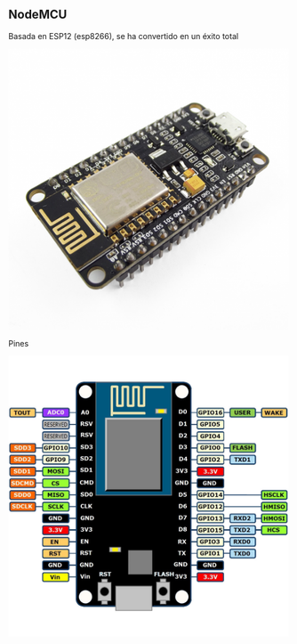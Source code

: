## NodeMCU

Basada en ESP12 (esp8266), se ha convertido en un éxito total

![](./images/nodemcu-v2-esp8266-wifi.jpg)

Pines

![](./images/NodeMCU-ESP8266-pinout.jpg)

